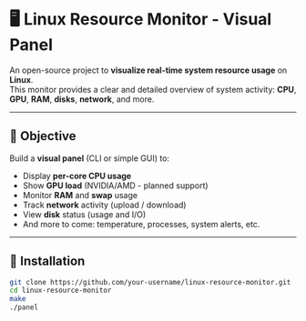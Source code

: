 # 🖥️ Linux Resource Monitor - Visual Panel

An open-source project to **visualize real-time system resource usage** on **Linux**.  
This monitor provides a clear and detailed overview of system activity: **CPU**, **GPU**, **RAM**, **disks**, **network**, and more.

---

## 🎯 Objective

Build a **visual panel** (CLI or simple GUI) to:
- Display **per-core CPU usage**
- Show **GPU load** (NVIDIA/AMD - planned support)
- Monitor **RAM** and **swap** usage
- Track **network** activity (upload / download)
- View **disk** status (usage and I/O)
- And more to come: temperature, processes, system alerts, etc.

---

## 🚀 Installation

```bash
git clone https://github.com/your-username/linux-resource-monitor.git
cd linux-resource-monitor
make
./panel
